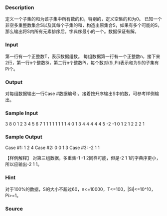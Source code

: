 
### Description
定义一个子集的和为该子集中所有数的和，特别的，定义空集的和为0。
已知一个非空多重整数集合S以及其每个子集的和，构造出原集合S，如果有多个可能的S，那么输出将S内所有元素排序后，字典序最小的一个。数据保证有解。 

### Input
第一行有一个正整数T，表示数据组数。
每组数据第一行有一个正整数n，接下来2行，第一行n个整数Si，第二行n个整数Pi，每个数对(Si,Pi)表示和为Si的子集有Pi个。

### Output
对每组数据输出一行Case #数据编号:，接着按升序输出S中的数，可参考样例输出。

### Sample Input
3
8
0 1 2 3 4 5 6 7
1 1 1 1 1 1 1 1
4
0 1 3 4
4 4 4 4
5
-2 -1 0 1 2
1 2 2 2 1
### Sample Output
Case #1: 1 2 4
Case #2: 0 0 1 3
Case #3: -2 1 1

【样例解释】
    对第三组数据，多重集-1 -1 2同样可能，但是-2 1 1的字典序更小，所以应输出-2 1 1。
### Hint
对于100%的数据，S的大小不超过60，n<=10000，T<=100，|Si|<=10^10，Pi>=1。


### Source
